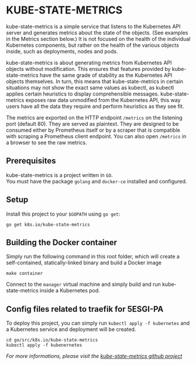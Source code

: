 # KUBE-STATE-METRICS
kube-state-metrics is a simple service that listens to the Kubernetes API server and generates metrics about the state of the objects. (See examples in the Metrics section below.) It is not focused on the health of the individual Kubernetes components, but rather on the health of the various objects inside, such as deployments, nodes and pods.

kube-state-metrics is about generating metrics from Kubernetes API objects without modification. This ensures that features provided by kube-state-metrics have the same grade of stability as the Kubernetes API objects themselves. In turn, this means that kube-state-metrics in certain situations may not show the exact same values as kubectl, as kubectl applies certain heuristics to display comprehensible messages. kube-state-metrics exposes raw data unmodified from the Kubernetes API, this way users have all the data they require and perform heuristics as they see fit.

The metrics are exported on the HTTP endpoint `/metrics` on the listening port (default 80). They are served as plaintext. They are designed to be consumed either by Prometheus itself or by a scraper that is compatible with scraping a Prometheus client endpoint. You can also open `/metrics` in a browser to see the raw metrics.

## Prerequisites

kube-state-metrics is a project written in `GO`.  
You must have the package `golang` and `docker-ce` installed and configured.

## Setup

Install this project to your `$GOPATH` using `go get`:

```
go get k8s.io/kube-state-metrics
```

## Building the Docker container

Simply run the following command in this root folder, which will create a self-contained, statically-linked binary and build a Docker image

```
make container
```

Connect to the `manager` virtual machine and simply build and run kube-state-metrics inside a Kubernetes pod.


## Config files related to traefik for 5ESGI-PA

To deploy this project, you can simply run `kubectl apply -f kubernetes` and a Kubernetes service and deployment will be created. 

```
cd go/src/k8s.io/kube-state-metrics
kubectl apply -f kubenernetes
```

*For more informations, please visit the [kube-state-metrics github project](https://github.com/kubernetes/kube-state-metrics)*